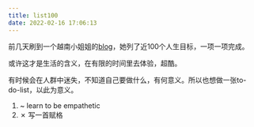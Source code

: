 ```yaml
---
title: list100
date: 2022-02-16 17:06:13
---
```

前几天刷到一个越南小姐姐的[blog](https://huyenchip.com/list-100/)，她列了近100个人生目标，一项一项完成。

或许这才是生活的含义，在有限的时间里去体验，超酷。

有时候会在人群中迷失，不知道自己要做什么，有何意义。所以也想做一张to-do-list，以此为意义。

1. ~ learn to be empathetic
2. ✗ 写一首赋格
